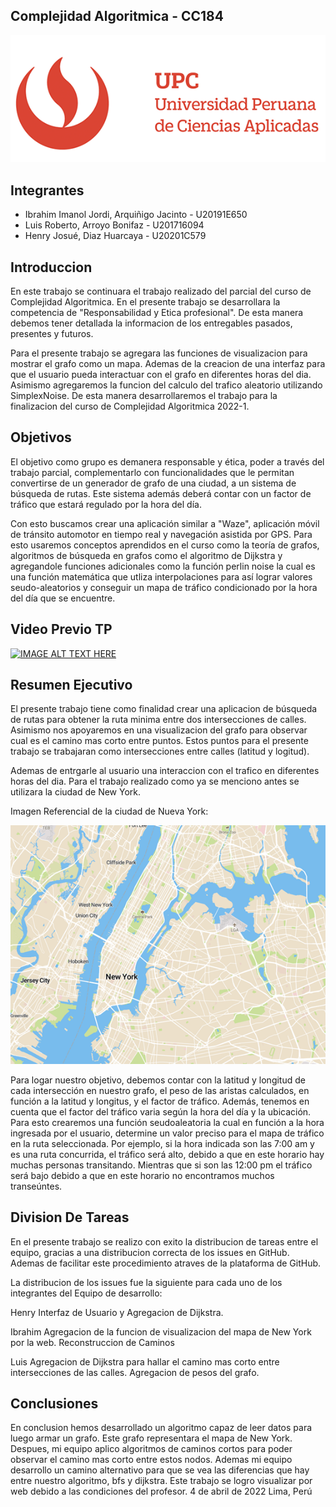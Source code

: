 ## Complejidad Algoritmica - CC184
![](https://github.com/IbrahimImanol/TF-201716094-20191E650-20201C579/blob/henry/Imagenes/UPC.png)
## Integrantes
- Ibrahim Imanol Jordi, Arquiñigo Jacinto -  U20191E650
- Luis Roberto, Arroyo Bonifaz            -  U201716094
- Henry Josué, Diaz Huarcaya              -  U20201C579 

## Introduccion
En este trabajo se continuara el trabajo realizado del parcial del curso de Complejidad Algoritmica. En el presente trabajo se desarrollara la competencia de "Responsabilidad y Etica profesional". De esta manera debemos tener detallada la informacion de los entregables pasados, presentes y futuros.

Para el presente trabajo se agregara las funciones de visualizacion para mostrar el grafo como un mapa. Ademas de la creacion de una interfaz para que el usuario pueda interactuar con el grafo en diferentes horas del dia. Asimismo agregaremos la funcion del calculo del trafico aleatorio utilizando SimplexNoise. De esta manera desarrollaremos el trabajo para la finalizacion del curso de Complejidad Algoritmica 2022-1.
## Objetivos
El objetivo como grupo es demanera responsable y ética, poder a través del trabajo parcial, complementarlo con funcionalidades que le permitan convertirse de un generador de grafo de una ciudad, a un sistema de búsqueda de rutas. Este sistema además deberá contar con un factor de tráfico que estará regulado por la hora del día.

Con esto buscamos crear una aplicación similar a "Waze", aplicación móvil de tránsito automotor en tiempo real y navegación asistida por GPS. Para esto usaremos conceptos aprendidos en el curso como la teoría de grafos, algoritmos de búsqueda en grafos como el algoritmo de Dijkstra y agregandole funciones adicionales como la función perlin noise la cual es una función matemática que utliza interpolaciones para así lograr valores seudo-aleatorios y conseguir un mapa de tráfico condicionado por la hora del día que se encuentre.

## Video Previo TP

[![IMAGE ALT TEXT HERE](http://img.youtube.com/vi/kyKOBNskkek/0.jpg)](http://www.youtube.com/watch?v=kyKOBNskkek)

## Resumen Ejecutivo

El presente trabajo tiene como finalidad crear una aplicacion de búsqueda de rutas para obtener la ruta minima entre dos intersecciones de calles. Asimismo nos apoyaremos en una visualizacion del grafo para observar cual es el camino mas corto entre puntos. Estos puntos para el presente trabajo se trabajaran como intersecciones entre calles (latitud y logitud).

Ademas de entrgarle al usuario una interaccion con el trafico en diferentes horas del dia. Para el trabajo realizado como ya se menciono antes se utilizara la ciudad de New York. 

Imagen Referencial de la ciudad de Nueva York: 

![](https://github.com/IbrahimImanol/TF-201716094-20191E650-20201C579/blob/henry/Imagenes/NEW%20YORK.png)

Para logar nuestro objetivo, debemos contar con la latitud y longitud de cada intersección en nuestro grafo, el peso de las aristas calculados, en función a la latitud y longitus, y el factor de tráfico. Además, tenemos en cuenta que el factor del tráfico varia según la hora del día y la ubicación. Para esto crearemos una función seudoaleatoria la cual en función a la hora ingresada por el usuario, determine un valor preciso para el mapa de tráfico en la ruta seleccionada. Por ejemplo, si la hora indicada son las 7:00 am y es una ruta concurrida, el tráfico será alto, debido a que en este horario hay muchas personas transitando. Mientras que si son las 12:00 pm el tráfico será bajo debido a que en este horario no encontramos muchos transeúntes.

## Division De Tareas

En el presente trabajo se realizo con exito la distribucion de tareas entre el equipo, gracias a una distribucion correcta de los issues en GitHub. Ademas de facilitar este procedimiento atraves de la plataforma de GitHub. 

La distribucion de los issues fue la siguiente para cada uno de los integrantes del Equipo de desarrollo:

Henry
Interfaz de Usuario y Agregacion de Dijkstra.

Ibrahim
Agregacion de la funcion de visualizacion del mapa de New York por la web.
Reconstruccion de Caminos

Luis
Agregacion de Dijkstra para hallar el camino mas corto entre intersecciones de las calles.
Agregacion de pesos del grafo.
## Conclusiones
En conclusion hemos desarrollado un algoritmo capaz de leer datos para luego armar un grafo. Este grafo representara el mapa de New York. Despues, mi equipo aplico algoritmos de caminos cortos para poder observar el camino mas corto entre estos nodos. Ademas mi equipo desarrollo un camino alternativo para que se vea las diferencias que hay entre nuestro algoritmo, bfs y dijkstra. Este trabajo se logro visualizar por web debido a las condiciones del profesor.
4 de abril de 2022
Lima, Perú
